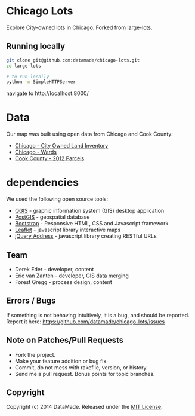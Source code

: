 # Chicago Lots

Explore City-owned lots in Chicago. Forked from [large-lots](https://github.com/datamade/large-lots).

## Running locally

``` bash
git clone git@github.com:datamade/chicago-lots.git
cd large-lots

# to run locally
python -m SimpleHTTPServer
```

navigate to http://localhost:8000/

# Data

Our map was built using open data from Chicago and Cook County:

* [Chicago - City Owned Land Inventory](https://data.cityofchicago.org/Community-Economic-Development/City-Owned-Land-Inventory/aksk-kvfp)
* [Chicago - Wards](https://data.cityofchicago.org/Facilities-Geographic-Boundaries/Boundaries-Wards/bhcv-wqkf)
* [Cook County - 2012 Parcels](https://datacatalog.cookcountyil.gov/GIS-Maps/ccgisdata-Parcel-2012/e62c-6rz8)

# dependencies
We used the following open source tools:

* [QGIS](http://www.qgis.org/en/site/) - graphic information system (GIS) desktop application
* [PostGIS](http://postgis.net/) - geospatial database
* [Bootstrap](http://getbootstrap.com/) - Responsive HTML, CSS and Javascript framework
* [Leaflet](http://leafletjs.com/) - javascript library interactive maps
* [jQuery Address](https://github.com/asual/jquery-address) - javascript library creating RESTful URLs

## Team

* Derek Eder - developer, content
* Eric van Zanten - developer, GIS data merging
* Forest Gregg - process design, content

## Errors / Bugs

If something is not behaving intuitively, it is a bug, and should be reported.
Report it here: https://github.com/datamade/chicago-lots/issues

## Note on Patches/Pull Requests
 
* Fork the project.
* Make your feature addition or bug fix.
* Commit, do not mess with rakefile, version, or history.
* Send me a pull request. Bonus points for topic branches.

## Copyright

Copyright (c) 2014 DataMade. Released under the [MIT License](https://github.com/datamade/chicago-lots/blob/master/LICENSE).
